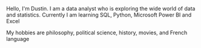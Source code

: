 Hello, I'm Dustin. I am a data analyst who is exploring the wide world of data and statistics.
Currently I am learning SQL, Python, Microsoft Power BI and Excel

My hobbies are philosophy, political science, history, movies, and French language
